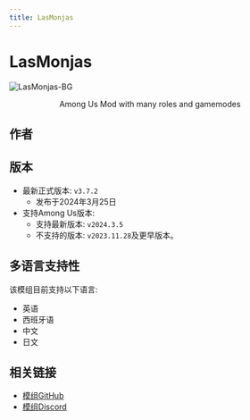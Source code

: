 ```yaml
---
title: LasMonjas
---
```

# LasMonjas
![LasMonjas-BG](/Image/LasMonjas_banner.png)

<div align="center">
</h3>Among Us Mod with many roles and gamemodes</h3>
</div>

<script setup>
import { VPTeamMembers } from 'vitepress/theme'

const members = [
  {
    avatar: '/Image/KiraYamato94.png',
    name: 'KiraYamato94',
    title: '开发者',
    org: 'Las Monjas',
    orgLink: 'https://github.com/KiraYamato94/LasMonjas',
    links: [
      { icon: 'github', link: 'https://github.com/KiraYamato94' },
    ]
  },
]
</script>

## 作者

<div align="center">
<VPTeamMembers size="small" :members="members" />
</div>

## 版本
- 最新正式版本: `v3.7.2`
  - 发布于2024年3月25日
- 支持Among Us版本:
    - 支持最新版本: `v2024.3.5`
    - 不支持的版本: `v2023.11.28`及更早版本。

## 多语言支持性
该模组目前支持以下语言:
- 英语
- 西班牙语
- 中文
- 日文

## 相关链接
- [模组GitHub](https://github.com/KiraYamato94/LasMonjas)
- [模组Discord](https://discord.gg/UPCSqnD4NU)